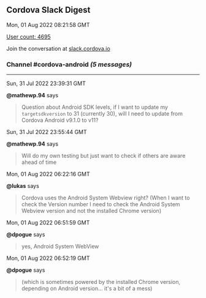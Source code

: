 ## Cordova Slack Digest
Mon, 01 Aug 2022 08:21:58 GMT

[User count: 4695](https://cordova.slack.com/)


Join the conversation at [slack.cordova.io](http://slack.cordova.io/)

### __Channel #cordova-android__ _(5 messages)_
---

Sun, 31 Jul 2022 23:39:31 GMT

__@mathewp.94__ says 
> Question about Android SDK levels, if I want to update my `targetsdkversion` to 31 (currently 30), will I need to update from Cordova Android v9.1.0 to v11?
> 

Sun, 31 Jul 2022 23:55:44 GMT

__@mathewp.94__ says 
> Will do my own testing but just want to check if others are aware ahead of time
> 

Mon, 01 Aug 2022 06:22:16 GMT

__@lukas__ says 
> Cordova uses the Android System Webview right? (When I want to check the Version number I need to check the Android System Webview version and not the installed Chrome version)
> 

Mon, 01 Aug 2022 06:51:59 GMT

__@dpogue__ says 
> yes, Android System WebView
> 

Mon, 01 Aug 2022 06:52:19 GMT

__@dpogue__ says 
> (which is sometimes powered by the installed Chrome version, depending on Android version... it's a bit of a mess)
> 
